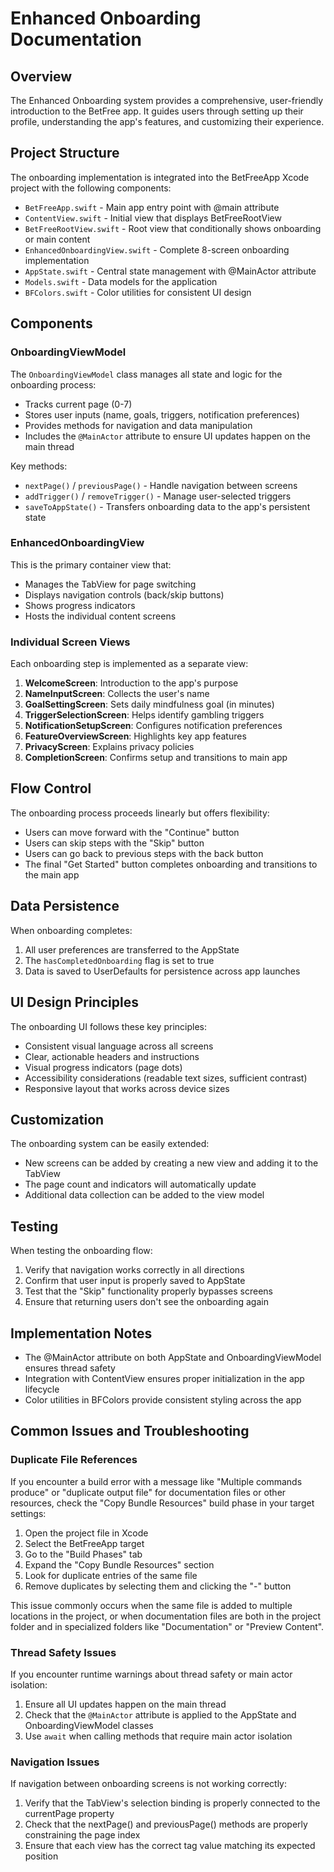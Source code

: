 # Enhanced Onboarding Documentation

## Overview
The Enhanced Onboarding system provides a comprehensive, user-friendly introduction to the BetFree app. It guides users through setting up their profile, understanding the app's features, and customizing their experience.

## Project Structure
The onboarding implementation is integrated into the BetFreeApp Xcode project with the following components:
- `BetFreeApp.swift` - Main app entry point with @main attribute
- `ContentView.swift` - Initial view that displays BetFreeRootView
- `BetFreeRootView.swift` - Root view that conditionally shows onboarding or main content
- `EnhancedOnboardingView.swift` - Complete 8-screen onboarding implementation
- `AppState.swift` - Central state management with @MainActor attribute
- `Models.swift` - Data models for the application
- `BFColors.swift` - Color utilities for consistent UI design

## Components

### OnboardingViewModel

The `OnboardingViewModel` class manages all state and logic for the onboarding process:

- Tracks current page (0-7)
- Stores user inputs (name, goals, triggers, notification preferences)
- Provides methods for navigation and data manipulation
- Includes the `@MainActor` attribute to ensure UI updates happen on the main thread

Key methods:
- `nextPage()` / `previousPage()` - Handle navigation between screens
- `addTrigger()` / `removeTrigger()` - Manage user-selected triggers
- `saveToAppState()` - Transfers onboarding data to the app's persistent state

### EnhancedOnboardingView

This is the primary container view that:
- Manages the TabView for page switching
- Displays navigation controls (back/skip buttons)
- Shows progress indicators
- Hosts the individual content screens

### Individual Screen Views

Each onboarding step is implemented as a separate view:

1. **WelcomeScreen**: Introduction to the app's purpose
2. **NameInputScreen**: Collects the user's name
3. **GoalSettingScreen**: Sets daily mindfulness goal (in minutes)
4. **TriggerSelectionScreen**: Helps identify gambling triggers
5. **NotificationSetupScreen**: Configures notification preferences
6. **FeatureOverviewScreen**: Highlights key app features
7. **PrivacyScreen**: Explains privacy policies
8. **CompletionScreen**: Confirms setup and transitions to main app

## Flow Control

The onboarding process proceeds linearly but offers flexibility:
- Users can move forward with the "Continue" button
- Users can skip steps with the "Skip" button
- Users can go back to previous steps with the back button
- The final "Get Started" button completes onboarding and transitions to the main app

## Data Persistence

When onboarding completes:
1. All user preferences are transferred to the AppState
2. The `hasCompletedOnboarding` flag is set to true
3. Data is saved to UserDefaults for persistence across app launches

## UI Design Principles

The onboarding UI follows these key principles:
- Consistent visual language across all screens
- Clear, actionable headers and instructions
- Visual progress indicators (page dots)
- Accessibility considerations (readable text sizes, sufficient contrast)
- Responsive layout that works across device sizes

## Customization

The onboarding system can be easily extended:
- New screens can be added by creating a new view and adding it to the TabView
- The page count and indicators will automatically update
- Additional data collection can be added to the view model

## Testing

When testing the onboarding flow:
1. Verify that navigation works correctly in all directions
2. Confirm that user input is properly saved to AppState
3. Test that the "Skip" functionality properly bypasses screens
4. Ensure that returning users don't see the onboarding again

## Implementation Notes
- The @MainActor attribute on both AppState and OnboardingViewModel ensures thread safety
- Integration with ContentView ensures proper initialization in the app lifecycle
- Color utilities in BFColors provide consistent styling across the app 

## Common Issues and Troubleshooting

### Duplicate File References
If you encounter a build error with a message like "Multiple commands produce" or "duplicate output file" for documentation files or other resources, check the "Copy Bundle Resources" build phase in your target settings:

1. Open the project file in Xcode
2. Select the BetFreeApp target
3. Go to the "Build Phases" tab
4. Expand the "Copy Bundle Resources" section
5. Look for duplicate entries of the same file
6. Remove duplicates by selecting them and clicking the "-" button

This issue commonly occurs when the same file is added to multiple locations in the project, or when documentation files are both in the project folder and in specialized folders like "Documentation" or "Preview Content".

### Thread Safety Issues
If you encounter runtime warnings about thread safety or main actor isolation:

1. Ensure all UI updates happen on the main thread
2. Check that the `@MainActor` attribute is applied to the AppState and OnboardingViewModel classes
3. Use `await` when calling methods that require main actor isolation

### Navigation Issues
If navigation between onboarding screens is not working correctly:

1. Verify that the TabView's selection binding is properly connected to the currentPage property
2. Check that the nextPage() and previousPage() methods are properly constraining the page index
3. Ensure that each view has the correct tag value matching its expected position 